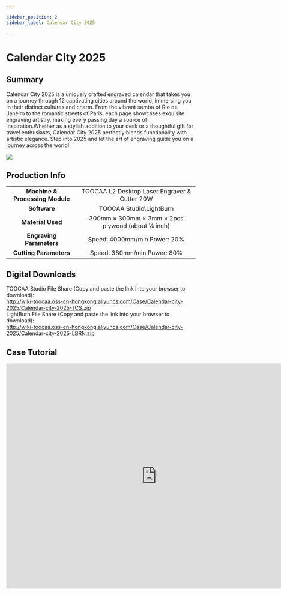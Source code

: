 ```yaml
---

sidebar_position: 2
sidebar_label: Calendar City 2025

---
```

# Calendar City 2025
## Summary
Calendar City 2025 is a uniquely crafted engraved calendar that takes you on a journey through 12 captivating cities around the world, immersing you in their distinct cultures and charm. From the vibrant samba of Rio de Janeiro to the romantic streets of Paris, each page showcases exquisite engraving artistry, making every passing day a source of inspiration.Whether as a stylish addition to your desk or a thoughtful gift for travel enthusiasts, Calendar City 2025 perfectly blends functionality with artistic elegance. Step into 2025 and let the art of engraving guide you on a journey across the world!

![](http://wiki-toocaa.oss-cn-hongkong.aliyuncs.com/Case/Calendar-city-2025/main.png)

## Production Info
|  |  |  
| :---: | :---: | 
| **Machine & Processing Module** | TOOCAA L2 Desktop Laser Engraver & Cutter 20W |
| **Software** | TOOCAA Studio\LightBurn |
| **Material Used** | 300mm × 300mm × 3mm × 2pcs plywood (about ⅛ inch) |
| **Engraving Parameters** | Speed: 4000mm/min Power: 20% |
| **Cutting Parameters** | Speed: 380mm/min Power: 80% |

## Digital Downloads
TOOCAA Studio File Share (Copy and paste the link into your browser to download):  <br/>
http://wiki-toocaa.oss-cn-hongkong.aliyuncs.com/Case/Calendar-city-2025/Calendar-city-2025-TCS.zip  <br/>
LightBurn File Share (Copy and paste the link into your browser to download):  <br/>
http://wiki-toocaa.oss-cn-hongkong.aliyuncs.com/Case/Calendar-city-2025/Calendar-city-2025-LBRN.zip

## Case Tutorial

<iframe 
    width="800" 
    height="600" 
    src="https://www.youtube.com/shorts/kOYFGWlZsFA" 
    frameborder="0" 
    allow="accelerometer; autoplay; clipboard-write; encrypted-media; gyroscope; picture-in-picture; fullscreen" 
    allowfullscreen>
</iframe>
